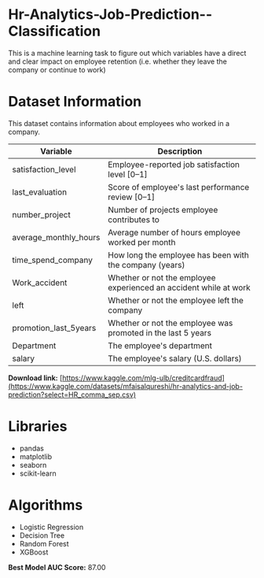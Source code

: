 # Hr-Analytics-Job-Prediction--Classification
This is a machine learning task to figure out which variables have a direct and clear impact on employee retention (i.e. whether they leave the company or continue to work)

# Dataset Information

This dataset contains information about employees who worked in a company.

Variable  |Description |
-----|-----|
satisfaction_level|Employee-reported job satisfaction level [0&ndash;1]|
last_evaluation|Score of employee's last performance review [0&ndash;1]|
number_project|Number of projects employee contributes to|
average_monthly_hours|Average number of hours employee worked per month|
time_spend_company|How long the employee has been with the company (years)
Work_accident|Whether or not the employee experienced an accident while at work
left|Whether or not the employee left the company
promotion_last_5years|Whether or not the employee was promoted in the last 5 years
Department|The employee's department
salary|The employee's salary (U.S. dollars)

**Download link:** [https://www.kaggle.com/mlg-ulb/creditcardfraud](https://www.kaggle.com/datasets/mfaisalqureshi/hr-analytics-and-job-prediction?select=HR_comma_sep.csv)

# Libraries

- pandas
- matplotlib
- seaborn
- scikit-learn

# Algorithms

- Logistic Regression
- Decision Tree
- Random Forest
- XGBoost
  
**Best Model AUC Score:** 87.00
